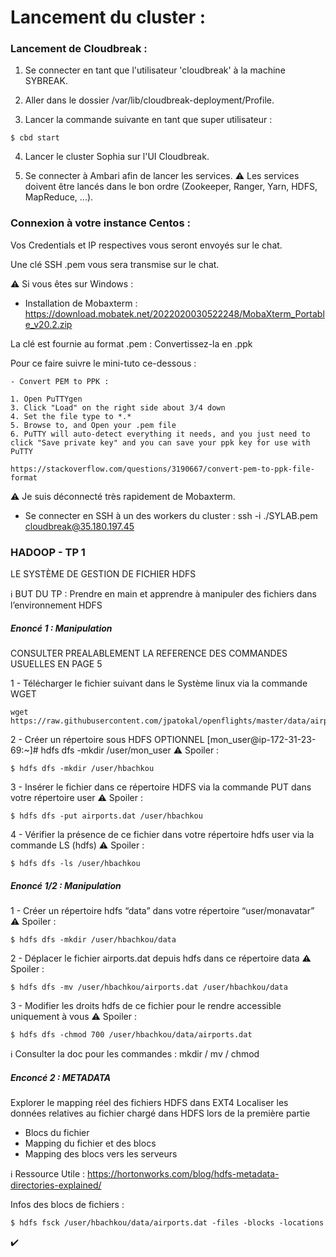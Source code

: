 # Lancement du cluster :
 
### Lancement de Cloudbreak :

1. Se connecter en tant que l'utilisateur 'cloudbreak' à la machine SYBREAK.

2. Aller dans le dossier /var/lib/cloudbreak-deployment/Profile.

3. Lancer la commande suivante en tant que super utilisateur :
```console
$ cbd start
```

4. Lancer le cluster Sophia sur l'UI Cloudbreak.

5. Se connecter à Ambari afin de lancer les services.
:warning: Les services doivent être lancés dans le bon ordre (Zookeeper, Ranger, Yarn, HDFS, MapReduce, ...).



### Connexion à votre instance Centos :

Vos Credentials et IP respectives vous seront envoyés sur le chat. 

Une clé SSH .pem vous sera transmise sur le chat.

:warning: Si vous êtes sur Windows :

- Installation de Mobaxterm :
https://download.mobatek.net/2022020030522248/MobaXterm_Portable_v20.2.zip

La clé est fournie au format .pem : Convertissez-la en .ppk 

Pour ce faire suivre le mini-tuto ce-dessous :

```console
- Convert PEM to PPK :

1. Open PuTTYgen
3. Click "Load" on the right side about 3/4 down
4. Set the file type to *.*
5. Browse to, and Open your .pem file
6. PuTTY will auto-detect everything it needs, and you just need to click "Save private key" and you can save your ppk key for use with PuTTY

https://stackoverflow.com/questions/3190667/convert-pem-to-ppk-file-format
```

:warning: Je suis déconnecté très rapidement de Mobaxterm.


- Se connecter en SSH à un des workers du cluster :
ssh -i ./SYLAB.pem cloudbreak@35.180.197.45


### HADOOP - TP 1
LE SYSTÈME DE GESTION DE FICHIER HDFS

:information_source: BUT DU TP :
Prendre en main et apprendre à manipuler des fichiers dans l’environnement HDFS


##### Enoncé 1 : Manipulation

CONSULTER PREALABLEMENT LA REFERENCE DES COMMANDES USUELLES EN PAGE 5

1 - Télécharger le fichier suivant dans le Système linux via la commande WGET 
```console
wget https://raw.githubusercontent.com/jpatokal/openflights/master/data/airports.dat
```

2 - Créer un répertoire sous HDFS OPTIONNEL 
[mon_user@ip-172-31-23-69:~]# hdfs dfs -mkdir /user/mon_user
:warning: Spoiler : 
```console
$ hdfs dfs -mkdir /user/hbachkou
```

3 - Insérer le fichier dans ce répertoire HDFS via la commande PUT dans votre répertoire user
:warning: Spoiler : 
```console
$ hdfs dfs -put airports.dat /user/hbachkou
```

4 - Vérifier la présence de ce fichier dans votre répertoire hdfs user via la commande LS (hdfs)
:warning: Spoiler : 
```console
$ hdfs dfs -ls /user/hbachkou
```


##### Enoncé 1/2 : Manipulation

1 - Créer un répertoire hdfs “data” dans votre répertoire “user/monavatar”
:warning: Spoiler : 
```console
$ hdfs dfs -mkdir /user/hbachkou/data
```

2 - Déplacer le fichier airports.dat depuis hdfs dans ce répertoire data
:warning: Spoiler : 
```console
$ hdfs dfs -mv /user/hbachkou/airports.dat /user/hbachkou/data
```

3 - Modifier les droits hdfs de ce fichier pour le rendre accessible uniquement à vous
:warning: Spoiler :
```console
$ hdfs dfs -chmod 700 /user/hbachkou/data/airports.dat
```

:information_source: Consulter la doc pour les commandes :  mkdir / mv / chmod


##### Enconcé 2 : METADATA

Explorer le mapping réel des fichiers HDFS dans EXT4
Localiser les données relatives au fichier chargé dans HDFS lors de la première partie

* Blocs du fichier
* Mapping du fichier et des blocs
* Mapping des blocs vers les serveurs

:information_source: Ressource Utile : 
https://hortonworks.com/blog/hdfs-metadata-directories-explained/


Infos des blocs de fichiers :
```console
$ hdfs fsck /user/hbachkou/data/airports.dat -files -blocks -locations
```

:heavy_check_mark: 
